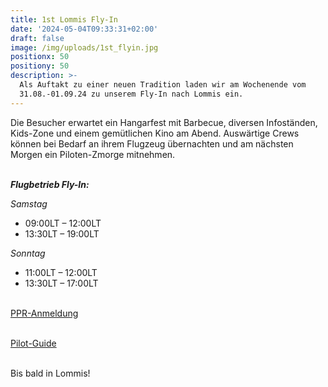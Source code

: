 ```yaml
---
title: 1st Lommis Fly-In
date: '2024-05-04T09:33:31+02:00'
draft: false
image: /img/uploads/1st_flyin.jpg
positionx: 50
positiony: 50
description: >-
  Als Auftakt zu einer neuen Tradition laden wir am Wochenende vom
  31.08.-01.09.24 zu unserem Fly-In nach Lommis ein.
---
```

Die Besucher erwartet ein Hangarfest mit Barbecue, diversen Infoständen, Kids-Zone und einem gemütlichen Kino am Abend.
Auswärtige Crews können bei Bedarf an ihrem Flugzeug übernachten und am nächsten Morgen ein Piloten-Zmorge mitnehmen.

\
_**Flugbetrieb Fly-In:**_

_Samstag_   

* 09:00LT – 12:00LT
* 13:30LT – 19:00LT

_Sonntag_    

* 11:00LT – 12:00LT
* 13:30LT – 17:00LT

\
[PPR-Anmeldung](https://forms.gle/JP9fCwmJMQmH8ijM9)

\
[Pilot-Guide](https://drive.google.com/file/d/1BzepLrTNjL9flO1tnMfaoPf0BIfpjB8h/view?usp=sharing)

\
Bis bald in Lommis!
